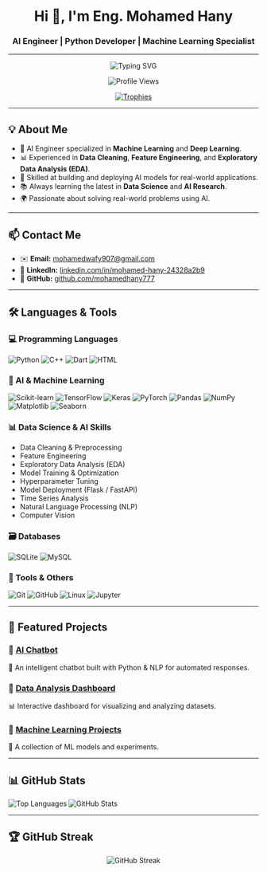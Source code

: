 <h1 align="center">Hi 👋, I'm Eng. Mohamed Hany</h1>
<h3 align="center">AI Engineer | Python Developer | Machine Learning Specialist</h3>

---

<div align="center">
  <img src="https://readme-typing-svg.demolab.com?font=Fira+Code&pause=1000&color=22D3EE&center=true&vCenter=true&width=500&lines=AI+Engineer;Python+Developer;Machine+Learning+Specialist;Data+Science+Expert;Feature+Engineering+Pro" alt="Typing SVG" />
</div>

<p align="center">
  <img src="https://komarev.com/ghpvc/?username=mohamedhany777&label=Profile%20views&color=22D3EE&style=flat" alt="Profile Views" /> 
</p>

<p align="center">
  <a href="https://github.com/ryo-ma/github-profile-trophy">
    <img src="https://github-profile-trophy.vercel.app/?username=mohamedhany777&theme=onedark&no-frame=true&row=1&margin-w=15" alt="Trophies" />
  </a>
</p>

---

## 💡 About Me
- 🤖 AI Engineer specialized in **Machine Learning** and **Deep Learning**.
- 📊 Experienced in **Data Cleaning**, **Feature Engineering**, and **Exploratory Data Analysis (EDA)**.
- 🧠 Skilled at building and deploying AI models for real-world applications.
- 📚 Always learning the latest in **Data Science** and **AI Research**.
- 🌍 Passionate about solving real-world problems using AI.

---

## 📫 Contact Me
- ✉️ **Email:** [mohamedwafy907@gmail.com](mailto:mohamedwafy907@gmail.com)  
- 💼 **LinkedIn:** [linkedin.com/in/mohamed-hany-24328a2b9](https://www.linkedin.com/in/mohamed-hany-24328a2b9/)  
- 🐙 **GitHub:** [github.com/mohamedhany777](https://github.com/mohamedhany777)  

---

## 🛠 Languages & Tools

### 💻 Programming Languages
![Python](https://img.shields.io/badge/-Python-3776AB?style=flat-square&logo=python&logoColor=white)
![C++](https://img.shields.io/badge/-C++-00599C?style=flat-square&logo=c%2B%2B&logoColor=white)
![Dart](https://img.shields.io/badge/-Dart-0175C2?style=flat-square&logo=dart&logoColor=white)
![HTML](https://img.shields.io/badge/-HTML5-E34F26?style=flat-square&logo=html5&logoColor=white)

### 🤖 AI & Machine Learning
![Scikit-learn](https://img.shields.io/badge/-Scikit_Learn-F7931E?style=flat-square&logo=scikit-learn&logoColor=white)
![TensorFlow](https://img.shields.io/badge/-TensorFlow-FF6F00?style=flat-square&logo=tensorflow&logoColor=white)
![Keras](https://img.shields.io/badge/-Keras-D00000?style=flat-square&logo=keras&logoColor=white)
![PyTorch](https://img.shields.io/badge/-PyTorch-EE4C2C?style=flat-square&logo=pytorch&logoColor=white)
![Pandas](https://img.shields.io/badge/-Pandas-150458?style=flat-square&logo=pandas&logoColor=white)
![NumPy](https://img.shields.io/badge/-NumPy-013243?style=flat-square&logo=numpy&logoColor=white)
![Matplotlib](https://img.shields.io/badge/-Matplotlib-11557c?style=flat-square&logo=plotly&logoColor=white)
![Seaborn](https://img.shields.io/badge/-Seaborn-76B900?style=flat-square)

### 📊 Data Science & AI Skills
- Data Cleaning & Preprocessing  
- Feature Engineering  
- Exploratory Data Analysis (EDA)  
- Model Training & Optimization  
- Hyperparameter Tuning  
- Model Deployment (Flask / FastAPI)  
- Time Series Analysis  
- Natural Language Processing (NLP)  
- Computer Vision  

### 🗃 Databases
![SQLite](https://img.shields.io/badge/-SQLite-003B57?style=flat-square&logo=sqlite&logoColor=white)
![MySQL](https://img.shields.io/badge/-MySQL-4479A1?style=flat-square&logo=mysql&logoColor=white)

### 🧰 Tools & Others
![Git](https://img.shields.io/badge/-Git-F05032?style=flat-square&logo=git&logoColor=white)
![GitHub](https://img.shields.io/badge/-GitHub-181717?style=flat-square&logo=github&logoColor=white)
![Linux](https://img.shields.io/badge/-Linux-FCC624?style=flat-square&logo=linux&logoColor=black)
![Jupyter](https://img.shields.io/badge/-Jupyter-F37626?style=flat-square&logo=jupyter&logoColor=white)

---

## 🚀 Featured Projects

### 🔹 [AI Chatbot](https://github.com/mohamedhany777/ai-chatbot)
💬 An intelligent chatbot built with Python & NLP for automated responses.

### 🔹 [Data Analysis Dashboard](https://github.com/mohamedhany777/data-analysis-dashboard)
📊 Interactive dashboard for visualizing and analyzing datasets.

### 🔹 [Machine Learning Projects](https://github.com/mohamedhany777/machine-learning-projects)
🤖 A collection of ML models and experiments.

---

## 📊 GitHub Stats
<p>
  <img align="left" src="https://github-readme-stats.vercel.app/api/top-langs?username=mohamedhany777&show_icons=true&locale=en&layout=compact" alt="Top Languages" />
</p>

<p>
  <img align="center" src="https://github-readme-stats.vercel.app/api?username=mohamedhany777&show_icons=true&locale=en" alt="GitHub Stats" />
</p>

---

## 🏆 GitHub Streak
<p align="center">
  <img src="https://streak-stats.demolab.com?user=mohamedhany777&theme=highcontrast&hide_border=true" alt="GitHub Streak" />
</p>
